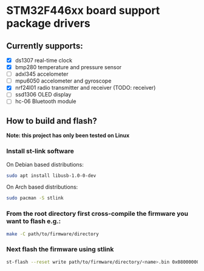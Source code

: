 # STM32F446xx board support package drivers

## Currently supports:
- [x] ds1307 real-time clock
- [x] bmp280 temperature and pressure sensor
- [ ] adxl345 accelometer
- [ ] mpu6050 accelometer and gyroscope
- [x] nrf24l01 radio transmitter and receiver (TODO: receiver)
- [ ] ssd1306 OLED display
- [ ] hc-06 Bluetooth module

## How to build and flash?
**Note: this project has only been tested on Linux**

### Install st-link software
On Debian based distributions:
```sh
sudo apt install libusb-1.0-0-dev
```
On Arch based distributions:
```sh
sudo pacman -S stlink
```

### From the root directory first cross-compile the firmware you want to flash e.g.:
```sh
make -C path/to/firmware/directory
```

### Next flash the firmware using stlink
```sh
st-flash --reset write path/to/firmware/directory/<name>.bin 0x08000000
```
